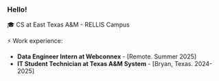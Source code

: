 ### Hello!

🎓 CS at East Texas A&M - RELLIS Campus 

⚡ Work experience: <br>

- **Data Engineer Intern at Webconnex** - [Remote. Summer 2025]
- **IT Student Technician at Texas A&M System** - [Bryan, Texas. 2024-2025]
